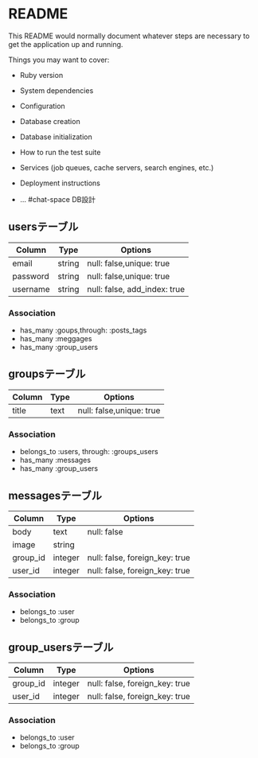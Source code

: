 # README

This README would normally document whatever steps are necessary to get the
application up and running.

Things you may want to cover:

* Ruby version

* System dependencies

* Configuration

* Database creation

* Database initialization

* How to run the test suite

* Services (job queues, cache servers, search engines, etc.)

* Deployment instructions

* ...
#chat-space DB設計
## usersテーブル
|Column|Type|Options|
|------|----|-------|
|email|string|null: false,unique: true
|password|string|null: false,unique: true
|username|string|null: false, add_index: true
### Association
- has_many :goups,through:  :posts_tags
- has_many :meggages
- has_many :group_users

## groupsテーブル
|Column|Type|Options|
|------|----|-------|
|title|text|null: false,unique: true
### Association
- belongs_to :users, through:  :groups_users
- has_many :messages
- has_many :group_users

## messagesテーブル
|Column|Type|Options|
|------|----|-------|
|body|text|null: false|
|image|string||
|group_id|integer|null: false, foreign_key: true|
|user_id|integer|null: false, foreign_key: true|
### Association
- belongs_to :user
- belongs_to :group

## group_usersテーブル
|Column|Type|Options|
|------|----|-------|
|group_id|integer|null: false, foreign_key: true|
|user_id|integer|null: false, foreign_key: true|
### Association
- belongs_to :user
- belongs_to :group